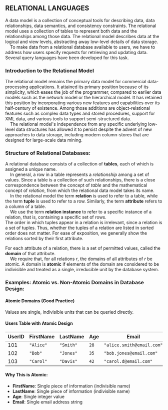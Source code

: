 ## RELATIONAL LANGUAGES
A data model is a collection of conceptual tools for describing data, data relationships, data semantics, and consistency constraints. The relational model uses a collection of tables to represent both data and the relationships among those data. The
relational model describes data at the logical and view levels, abstracting away low-level details of data storage.  
&nbsp;&nbsp;&nbsp;&nbsp;To make data from a relational database available to users, we have to address how users specify requests for retrieving and updating data. Several query languages have been developed for this task.

### Introduction to the Relational Model 
The relational model remains the primary data model for commercial data-processing applications. It attained its primary position because of its simplicity, which eases the job of the programmer, compared to earlier data models such as the network model or the hierarchical model. It has retained this position by incorporating various new features and capabilities over its half-century of existence. Among those additions are object-relational features such as complex data types and stored procedures, support for XML data, and various tools to support semi-structured data.  
&nbsp;&nbsp;&nbsp;&nbsp;The relational model's independence from any specific underlying low-level data structures has allowed it to persist despite the advent of new approaches to data storage, including modern column-stores that are designed for large-scale data mining.

### Structure of Relational Databases:
A relational database consists of a collection of **tables**, each of which is assigned a unique name.  
&nbsp;&nbsp;&nbsp;&nbsp;In general, a row in a table represents a *relationship* among a set of values. Since a table is a collection of such relationships, there is a close correspondence between the concept of *table* and the mathematical concept of *relation*, from which the relational data model takes its name.  
&nbsp;&nbsp;&nbsp;&nbsp;In the relational model the term **relation** is used to refer to a table, while the term **tuple** is used to refer to a row. Similarly, the term **attribute** refers to a column of a table.  
&nbsp;&nbsp;&nbsp;&nbsp;We use the term **relation instance** to refer to a specific instance of a relation, that is, containing a specific set of rows.  
The order in which tuples appear in a relation is irrelevant, since a relation is a set of tuples. Thus, whether the tuples of a relation are listed in sorted order does not matter. For ease of exposition, we generally show the relations sorted by their first attribute.  

For each attribute of a relation, there is a set of permitted values, called the **domain** of that attribute.  
&nbsp;&nbsp;&nbsp;&nbsp;We require that, for all relations *r*, the domains of all attributes of *r* be atomic. A domain is **atomic** if elements of the domain are considered to be indivisible and treated as a single, irreducible unit by the database system.

### Examples: Atomic vs. Non-Atomic Domains in Database Design:
#### Atomic Domains (Good Practice)
Values are single, indivisible units that can be queried directly.

#### Users Table with Atomic Design
| UserID | FirstName | LastName | Age | Email |
|--------|-----------|----------|-----|-------|
| 101 | `"Alice"` | `"Smith"` | `28` | `"alice.smith@email.com"` |
| 102 | `"Bob"` | `"Jones"` | `35` | `"bob.jones@email.com"` |
| 103 | `"Carol"` | `"Davis"` | `42` | `"carol.d@email.com"` |

#### Why This is Atomic:
- **FirstName**: Single piece of information (indivisible name)
- **LastName**: Single piece of information (indivisible name)  
- **Age**: Single integer value
- **Email**: Single email address string
